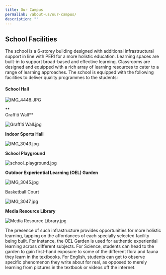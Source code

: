 ```yaml
---
title: Our Campus
permalink: /about-us/our-campus/
description: ""
---
```

School Facilities
-----------------

The school is a 6-storey building designed with additional infrastructural support in line with PERI for a more holistic education. Learning spaces are built-in to support broad-based and effective learning. Classrooms are designed and equipped with a rich array of learning resources to cater to a range of learning approaches. The school is equipped with the following facilities to deliver quality programmes to the students:

#### School Hall

![IMG_4448.JPG](https://palmviewpri.moe.edu.sg/qql/slot/u505/Images/The%20Campus/IMG_4448.JPG)

**  
Graffiti Wall**

![Graffiti Wall.jpg](https://palmviewpri.moe.edu.sg/qql/slot/u505/About%20Us/The%20Campus/Graffiti%20Wall.jpg)

**Indoor** **Sports Hall**

![IMG_3043.jpg](https://palmviewpri.moe.edu.sg/qql/slot/u505/Images/Campus/IMG_3043.jpg)

  

  

**School Playground**

![school_playground.jpg](https://palmviewpri.moe.edu.sg/qql/slot/u505/About%20Us/The%20Campus/school_playground.jpg)

**Outdoor Experiential Learning (OEL) Garden**

![IMG_3045.jpg](https://palmviewpri.moe.edu.sg/qql/slot/u505/Images/Campus/IMG_3045.jpg)

Basketball Court

![IMG_3047.jpg](https://palmviewpri.moe.edu.sg/qql/slot/u505/Images/Campus/IMG_3047.jpg)  

**Media Resource Library**

![Media Resource Library.jpg](https://palmviewpri.moe.edu.sg/qql/slot/u505/About%20Us/The%20Campus/Media%20Resource%20Library.jpg)

The presence of such infrastructure provides opportunities for more holistic learning, tapping on the affordances of each specially selected facility being built. For instance, the OEL Garden is used for authentic experiential learning across different subjects. For Science, students can head to the garden to gain first-hand exposure to some of the different flora and fauna they learn in the textbooks. For English, students can get to observe specific phenomenon they write about for real, as opposed to merely learning from pictures in the textbook or videos off the internet.